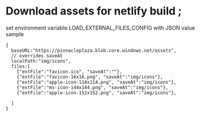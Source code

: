 # Download assets for netlify build ;

set environment variable LOAD_EXTERNAL_FILES_CONFIG with JSON value sample
```
{
  baseURL:"https://pinnacleplaza.blob.core.windows.net/assets",
  // overrides saveAt
  localPath:"img/icons",
  files:[
    {"extFile":"favicon.ico", "saveAt":""},
    {"extFile":"favicon-16x16.png", "saveAt":"img/icons"},
    {"extFile":"apple-icon-114x114.png", "saveAt":"img/icons"},
    {"extFile":"ms-icon-144x144.png", "saveAt":"img/icons"},
    {"extFile":"apple-icon-152x152.png", "saveAt":"img/icons"},

  ]
}
```
